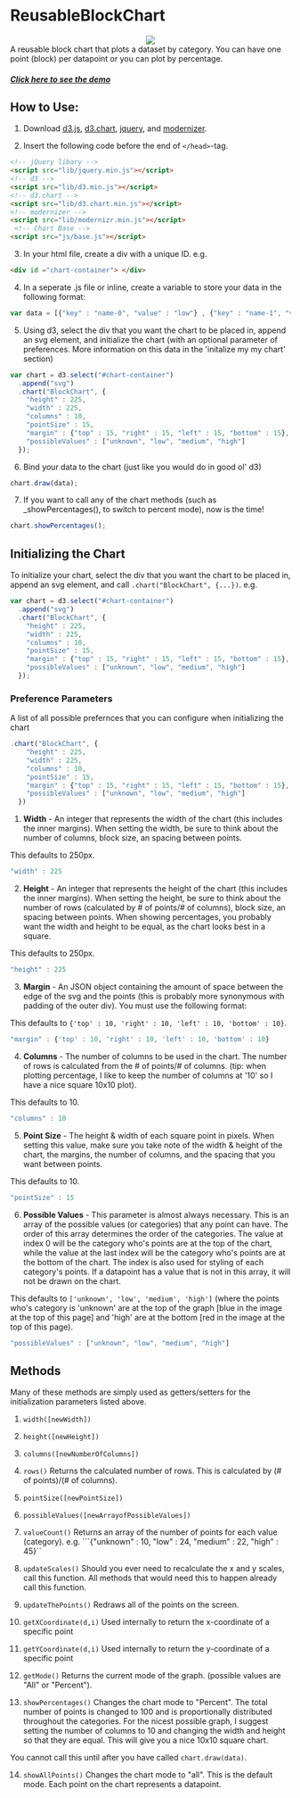 ReusableBlockChart
==================
<div align = "center">
  <img src = "http://code.goinvo.com/opencharts/blockchart/example.png">
</div>
A reusable block chart that plots a dataset by category. You can have one point (block) per datapoint or you can plot by percentage.

##### [Click here to see the demo](http://code.goinvo.com/opencharts/blockchart/)

## How to Use:

1. Download [d3.js](http://d3js.org/), [d3.chart](http://misoproject.com/d3-chart/), [jquery](http://jquery.com/), and [modernizer](http://modernizr.com/).

2. Insert the following code before the end of ```</head>```-tag.

```html
<!-- jQuery libary -->
<script src="lib/jquery.min.js"></script>
<!-- d3 -->
<script src="lib/d3.min.js"></script>
<!-- d3.chart -->
<script src="lib/d3.chart.min.js"></script>
<!-- modernizer -->
<script src="lib/modernizr.min.js"></script>
 <!-- Chart Base -->
<script src="js/base.js"></script>
```

3.  In your html file, create a div with a unique ID. e.g.

```html
<div id ="chart-container"> </div>
```

4. In a seperate .js file or inline, create a variable to store your data in the following format:

```javascript
var data = [{"key" : "name-0", "value" : "low"} , {"key" : "name-1", "value" : "high"}, ... {"key" : "name-n", "value" : "medium"}};
```
  
5. Using d3, select the div that you want the chart to be placed in, append an svg element, and initialize the chart (with an optional parameter of preferences. More information on this data in the 'initalize my my chart' section)

```javascript
var chart = d3.select("#chart-container")
  .append("svg")
  .chart("BlockChart", {
    "height" : 225,
    "width" : 225,
    "columns" : 10,
    "pointSize" : 15,
    "margin" : {"top" : 15, "right" : 15, "left" : 15, "bottom" : 15},
    "possibleValues" : ["unknown", "low", "medium", "high"]
  });
```

6. Bind your data to the chart (just like you would do in good ol' d3)

```javascript
chart.draw(data);
```
  
7. If you want to call any of the chart methods (such as _showPercentages(), to switch to percent mode), now is the time!

```javascript
chart.showPercentages();
```

## Initializing the Chart

To initialize your chart, select the div that you want the chart to be placed in, append an svg element, and call ```.chart("BlockChart", {...})```. e.g.

```javascript
var chart = d3.select("#chart-container")
  .append("svg")
  .chart("BlockChart", {
    "height" : 225,
    "width" : 225,
    "columns" : 10,
    "pointSize" : 15,
    "margin" : {"top" : 15, "right" : 15, "left" : 15, "bottom" : 15},
    "possibleValues" : ["unknown", "low", "medium", "high"]
  });
```

### Preference Parameters
A list of all possible prefernces that you can configure when initializing the chart

```javascript
.chart("BlockChart", {
    "height" : 225,
    "width" : 225,
    "columns" : 10,
    "pointSize" : 15,
    "margin" : {"top" : 15, "right" : 15, "left" : 15, "bottom" : 15},
    "possibleValues" : ["unknown", "low", "medium", "high"]
  })
```

1. **Width** - An integer that represents the width of the chart (this includes the inner margins). When setting the width, be sure to think about the number of columns, block size, an spacing between points. 

  This defaults to 250px.

  ```javascript
  "width" : 225
  ```

2. **Height** - An integer that represents the height of the chart (this includes the inner margins). When setting the height, be sure to think about the number of rows (calculated by # of points/# of columns), block size, an spacing between points. When showing percentages, you probably want the width and height to be equal, as the chart looks best in a square.

  This defaults to 250px.

  ```javascript
  "height" : 225
  ```

3. **Margin** - An JSON object containing the amount of space between the edge of the svg and the points (this is probably more synonymous with padding of the outer div). You must use the following format:

  This defaults to ```{'top' : 10, 'right' : 10, 'left' : 10, 'bottom' : 10}```.

  ```javascript
  "margin" : {'top' : 10, 'right' : 10, 'left' : 10, 'bottom' : 10}
  ```

4. **Columns** - The number of columns to be used in the chart. The number of rows is calculated from the # of points/# of columns. (tip: when plotting percentage, I like to keep the number of columns at '10' so I have a nice square 10x10 plot).

  This defaults to 10.

  ```javascript
  "columns" : 10
  ```

5. **Point Size** - The height & width of each square point in pixels. When setting this value, make sure you take note of the width & height of the chart, the margins, the number of columns, and the spacing that you want between points.

  This defaults to 10.

  ```javascript 
  "pointSize" : 15
  ```

6. **Possible Values** - This parameter is almost always necessary. This is an array of the possible values (or categories) that any point can have. The order of this array determines the order of the categories. The value at index 0 will be the category who's points are at the top of the chart, while the value at the last index will be the category who's points are at the bottom of the chart. The index is also used for styling of each category's points. If a datapoint has a value that is not in this array, it will not be drawn on the chart.

  This defaults to ```['unknown', 'low', 'medium', 'high']``` (where the points who's category is 'unknown' are at the top of the graph [blue in the image at the top of this page] and 'high' are at the bottom [red in the image at the top of this page).

  ```javascript
  "possibleValues" : ["unknown", "low", "medium", "high"]
  ```

## Methods

Many of these methods are simply used as getters/setters for the initialization parameters listed above.

1. ```width([newWidth]) ```

2. ```height([newHeight])```

3. ```columns([newNumberOfColumns])```

4. ```rows()```
  Returns the calculated number of rows. This is calculated by (# of points)/(# of columns).

5. ```pointSize([newPointSize])```

6. ```possibleValues([newArrayofPossibleValues])```

7. ```valueCount()```
  Returns an array of the number of points for each value (category). e.g. ```{"unknown" : 10, "low" : 24, "medium" : 22, "high" : 45}``
  
8. ```updateScales()```
  Should you ever need to recalculate the x and y scales, call this function. All methods that would need this to happen already call this function.
  
9. ```updateThePoints()```
  Redraws all of the points on the screen.
  
10. ```getXCoordinate(d,i)```
  Used internally to return the x-coordinate of a specific point

11. ```getYCoordinate(d,i)```
  Used internally to return the y-coordinate of a specific point
  
12. ```getMode()```
  Returns the current mode of the graph. (possible values are "All" or "Percent").

13. ```showPercentages()```
  Changes the chart mode to "Percent". The total number of points is changed to 100 and is proportionally distributed throughout the categories. For the nicest possible graph, I suggest setting the number of columns to 10 and changing the width and height so that they are equal. This will give you a nice 10x10 square chart.
  
  You cannot call this until after you have called ```chart.draw(data)```.
  
14. ```showAllPoints()```
  Changes the chart mode to "all". This is the default mode. Each point on the chart represents a datapoint.